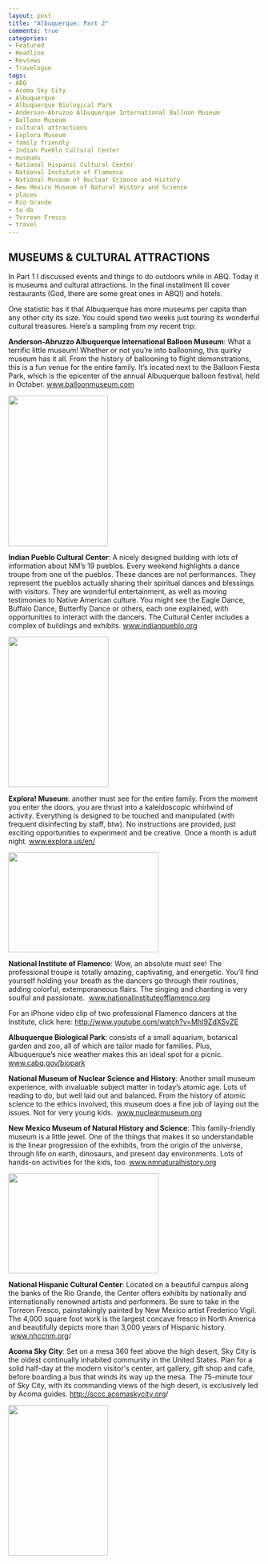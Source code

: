 ```yaml
---
layout: post
title: "Albuquerque: Part 2"
comments: true
categories:
- Featured
- Headline
- Reviews
- Travelogue
tags:
- ABQ
- Acoma Sky City
- Albuquerque
- Albuquerque Biological Park
- Anderson-Abruzoo Albuquerque International Balloon Museum
- Balloon Museum
- cultural attractions
- Explora Museum
- family friendly
- Indian Pueblo Cultural Center
- museums
- National Hispanic Cultural Center
- National Institute of Flamenco
- National Museum of Nuclear Science and History
- New Mexico Museum of Natural History and Science
- places
- Rio Grande
- to do
- Torrean Fresco
- travel
---
```

<h2>MUSEUMS &amp; CULTURAL ATTRACTIONS</h2>
In Part 1 I discussed events and things to do outdoors while in ABQ. Today it is museums and cultural attractions. In the final installment Ill cover restaurants (God, there are some great ones in ABQ!) and hotels.

One statistic has it that Albuquerque has more museums per capita than any other city its size. You could spend two weeks just touring its wonderful cultural treasures. Here’s a sampling from my recent trip:

<strong>Anderson-Abruzzo Albuquerque International Balloon Museum</strong>: What a terrific little museum! Whether or not you’re into ballooning, this quirky museum has it all. From the history of ballooning to flight demonstrations, this is a fun venue for the entire family. It’s located next to the Balloon Fiesta Park, which is the epicenter of the annual Albuquerque balloon festival, held in October. <a href="http://www.balloonmuseum.com">www.balloonmuseum.com</a>

<a href="http://blog.lesterpickerphoto.com/wp-content/uploads/2011/06/LAP9634.jpg"><img class="size-medium wp-image-1262 " title="_LAP9634" src="http://blog.lesterpickerphoto.com/wp-content/uploads/2011/06/LAP9634-199x300.jpg" alt="" width="199" height="300" /></a>

<strong>Indian Pueblo Cultural Center</strong>: A nicely designed building with lots of information about NM’s 19 pueblos. Every weekend highlights a dance troupe from one of the pueblos. These dances are not performances. They represent the pueblos actually sharing their spiritual dances and blessings with visitors. They are wonderful entertainment, as well as moving testimonies to Native American culture. You might see the Eagle Dance, Buffalo Dance, Butterfly Dance or others, each one explained, with opportunities to interact with the dancers. The Cultural Center includes a complex of buildings and exhibits. <a href="http://www.indianpueblo.org">www.indianpueblo.org</a>

<a href="http://blog.lesterpickerphoto.com/wp-content/uploads/2011/06/LAP9562.jpg"><img class="size-medium wp-image-1263" title="_LAP9562" src="http://blog.lesterpickerphoto.com/wp-content/uploads/2011/06/LAP9562-200x300.jpg" alt="" width="200" height="300" /></a>

<strong>Explora! Museum</strong>: another must see for the entire family. From the moment you enter the doors, you are thrust into a kaleidoscopic whirlwind of activity. Everything is designed to be touched and manipulated (with frequent disinfecting by staff, btw). No instructions are provided, just exciting opportunities to experiment and be creative. Once a month is adult night. <a href="http://www.explora.us/en/">www.explora.us/en/</a>

<a href="http://blog.lesterpickerphoto.com/wp-content/uploads/2011/06/LAP0033.jpg"><img class="aligncenter size-medium wp-image-1264" title="Explora Museum" src="http://blog.lesterpickerphoto.com/wp-content/uploads/2011/06/LAP0033-300x199.jpg" alt="" width="300" height="199" /></a>

<strong>National Institute of Flamenco</strong>: Wow, an absolute must see! The professional troupe is totally amazing, captivating, and energetic. You’ll find yourself holding your breath as the dancers go through their routines, adding colorful, extemporaneous flairs. The singing and chanting is very soulful and passionate.  <a href="http://www.nationalinstituteofflamenco.org">www.nationalinstituteofflamenco.org</a>

For an iPhone video clip of two professional Flamenco dancers at the Institute, click here: <a href="http://www.youtube.com/watch?v=MhI9ZdXSvZE">http://www.youtube.com/watch?v=MhI9ZdXSvZE</a>

<strong>Albuquerque Biological Park</strong>: consists of a small aquarium, botanical garden and zoo, all of which are tailor made for families. Plus, Albuquerque’s nice weather makes this an ideal spot for a picnic. <a href="http://www.cabq.gov/biopark">www.cabq.gov/biopark</a>

<strong>National Museum of Nuclear Science and History</strong>: Another small museum experience, with invaluable subject matter in today’s atomic age. Lots of reading to do, but well laid out and balanced. From the history of atomic science to the ethics involved, this museum does a fine job of laying out the issues. Not for very young kids.  <a href="http://www.nuclearmuseum.org">www.nuclearmuseum.org</a>

<strong>New Mexico Museum of Natural History and Science</strong>: This family-friendly museum is a little jewel. One of the things that makes it so understandable is the linear progression of the exhibits, from the origin of the universe, through life on earth, dinosaurs, and present day environments. Lots of hands-on activities for the kids, too. <a href="http://www.nmnaturalhistory.org">www.nmnaturalhistory.org</a>

<a href="http://blog.lesterpickerphoto.com/wp-content/uploads/2011/06/LAP9984.jpg"><img class="size-medium wp-image-1265" title="New Mexico Museum of Natural History and Science" src="http://blog.lesterpickerphoto.com/wp-content/uploads/2011/06/LAP9984-300x199.jpg" alt="" width="300" height="199" /></a>

<strong>National Hispanic Cultural Center</strong>: Located on a beautiful campus along the banks of the Rio Grande, the Center offers exhibits by nationally and internationally renowned artists and performers. Be sure to take in the Torreon Fresco, painstakingly painted by New Mexico artist Frederico Vigil. The 4,000 square foot work is the largest concave fresco in North America and beautifully depicts more than 3,000 years of Hispanic history.  <a href="http://www.nhccnm.org">www.nhccnm.org</a>/

<strong>Acoma Sky City</strong>: Set on a mesa 360 feet above the high desert, Sky City is the oldest continually inhabited community in the United States. Plan for a solid half-day at the modern visitor's center, art gallery, gift shop and cafe, before boarding a bus that winds its way up the mesa. The 75-minute tour of Sky City, with its commanding views of the high desert, is exclusively led by Acoma guides. <a href="http://sccc.acomaskycity.org">http://sccc.acomaskycity.org</a>/

<a href="http://blog.lesterpickerphoto.com/wp-content/uploads/2011/06/sky-city-pueblo-3.jpg"><img class="size-medium wp-image-1266" title="sky city pueblo-3" src="http://blog.lesterpickerphoto.com/wp-content/uploads/2011/06/sky-city-pueblo-3-199x300.jpg" alt="" width="199" height="300" /></a>